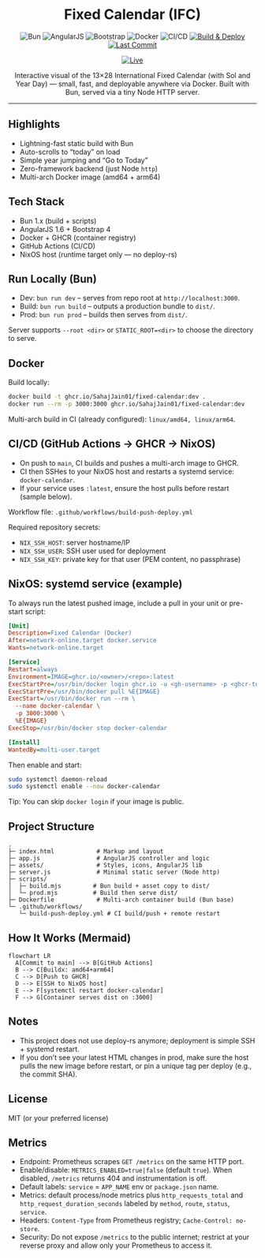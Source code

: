 <div align="center">

# Fixed Calendar (IFC)

![Bun](https://img.shields.io/badge/Bun-1.x-000000?logo=bun&logoColor=white)
![AngularJS](https://img.shields.io/badge/AngularJS-1.6-c3002f?logo=angular&logoColor=white)
![Bootstrap](https://img.shields.io/badge/Bootstrap-4.5-7952B3?logo=bootstrap&logoColor=white)
![Docker](https://img.shields.io/badge/Container-GHCR-2496ED?logo=docker&logoColor=white)
![CI/CD](https://img.shields.io/badge/CI%2FCD-GitHub%20Actions-2088FF?logo=githubactions&logoColor=white)
[![Build & Deploy](https://github.com/sahajjain01/fixed-calendar/actions/workflows/build-push-deploy.yml/badge.svg?branch=main)](https://github.com/sahajjain01/fixed-calendar/actions/workflows/build-push-deploy.yml)
[![Last Commit](https://img.shields.io/github/last-commit/sahajjain01/fixed-calendar)](https://github.com/sahajjain01/fixed-calendar/commits/main)

<!-- Demo badge: update link if you host it -->
[![Live](https://img.shields.io/badge/Live-Demo-2ea44f)](https://calendar.sahajjain.com)

Interactive visual of the 13×28 International Fixed Calendar (with Sol and Year Day) — small, fast, and deployable anywhere via Docker. Built with Bun, served via a tiny Node HTTP server.

</div>

---

## Highlights

- Lightning-fast static build with Bun
- Auto-scrolls to “today” on load
- Simple year jumping and “Go to Today”
- Zero-framework backend (just Node `http`)
- Multi-arch Docker image (amd64 + arm64)

## Tech Stack

- Bun 1.x (build + scripts)
- AngularJS 1.6 + Bootstrap 4
- Docker + GHCR (container registry)
- GitHub Actions (CI/CD)
- NixOS host (runtime target only — no deploy-rs)

## Run Locally (Bun)

- Dev: `bun run dev` – serves from repo root at `http://localhost:3000`.
- Build: `bun run build` – outputs a production bundle to `dist/`.
- Prod: `bun run prod` – builds then serves from `dist/`.

Server supports `--root <dir>` or `STATIC_ROOT=<dir>` to choose the directory to serve.

## Docker

Build locally:

```sh
docker build -t ghcr.io/SahajJain01/fixed-calendar:dev .
docker run --rm -p 3000:3000 ghcr.io/SahajJain01/fixed-calendar:dev
```

Multi-arch build in CI (already configured): `linux/amd64, linux/arm64`.

## CI/CD (GitHub Actions → GHCR → NixOS)

- On push to `main`, CI builds and pushes a multi-arch image to GHCR.
- CI then SSHes to your NixOS host and restarts a systemd service: `docker-calendar`.
- If your service uses `:latest`, ensure the host pulls before restart (sample below).

Workflow file: `.github/workflows/build-push-deploy.yml`

Required repository secrets:

- `NIX_SSH_HOST`: server hostname/IP
- `NIX_SSH_USER`: SSH user used for deployment
- `NIX_SSH_KEY`: private key for that user (PEM content, no passphrase)

## NixOS: systemd service (example)

To always run the latest pushed image, include a pull in your unit or pre-start script:

```ini
[Unit]
Description=Fixed Calendar (Docker)
After=network-online.target docker.service
Wants=network-online.target

[Service]
Restart=always
Environment=IMAGE=ghcr.io/<owner>/<repo>:latest
ExecStartPre=/usr/bin/docker login ghcr.io -u <gh-username> -p <ghcr-token>
ExecStartPre=/usr/bin/docker pull %E{IMAGE}
ExecStart=/usr/bin/docker run --rm \
  --name docker-calendar \
  -p 3000:3000 \
  %E{IMAGE}
ExecStop=/usr/bin/docker stop docker-calendar

[Install]
WantedBy=multi-user.target
```

Then enable and start:

```sh
sudo systemctl daemon-reload
sudo systemctl enable --now docker-calendar
```

Tip: You can skip `docker login` if your image is public.

## Project Structure

```
.
├─ index.html            # Markup and layout
├─ app.js                # AngularJS controller and logic
├─ assets/               # Styles, icons, AngularJS lib
├─ server.js             # Minimal static server (Node http)
├─ scripts/
│  ├─ build.mjs         # Bun build + asset copy to dist/
│  └─ prod.mjs          # Build then serve dist/
├─ Dockerfile            # Multi-arch container build (Bun base)
└─ .github/workflows/
   └─ build-push-deploy.yml # CI build/push + remote restart
```

## How It Works (Mermaid)

```mermaid
flowchart LR
  A[Commit to main] --> B[GitHub Actions]
  B --> C[Buildx: amd64+arm64]
  C --> D[Push to GHCR]
  D --> E[SSH to NixOS host]
  E --> F[systemctl restart docker-calendar]
  F --> G[Container serves dist on :3000]
```

## Notes

- This project does not use deploy-rs anymore; deployment is simple SSH + systemd restart.
- If you don’t see your latest HTML changes in prod, make sure the host pulls the new image before restart, or pin a unique tag per deploy (e.g., the commit SHA).

## License

MIT (or your preferred license)

## Metrics

- Endpoint: Prometheus scrapes `GET /metrics` on the same HTTP port.
- Enable/disable: `METRICS_ENABLED=true|false` (default `true`). When disabled, `/metrics` returns 404 and instrumentation is off.
- Default labels: `service` = `APP_NAME` env or `package.json` name.
- Metrics: default process/node metrics plus `http_requests_total` and `http_request_duration_seconds` labeled by `method`, `route`, `status`, `service`.
- Headers: `Content-Type` from Prometheus registry; `Cache-Control: no-store`.
- Security: Do not expose `/metrics` to the public internet; restrict at your reverse proxy and allow only your Prometheus to access it.

